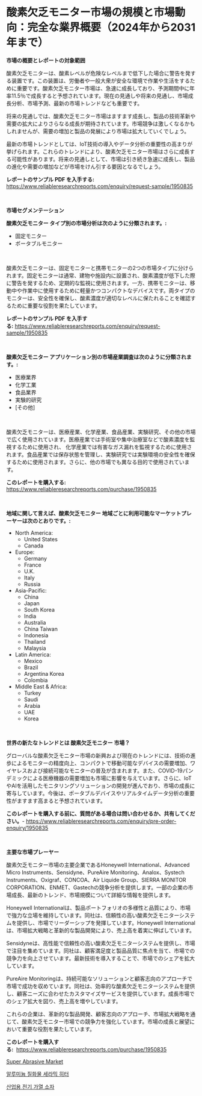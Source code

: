 <p><h1>酸素欠乏モニター市場の規模と市場動向：完全な業界概要（2024年から2031年まで）</h1></p><p><strong>市場の概要とレポートの対象範囲</strong></p>
<p><p>酸素欠乏モニターは、酸素レベルが危険なレベルまで低下した場合に警告を発する装置です。この装置は、労働者や一般大衆が安全な環境で作業や生活をするために重要です。酸素欠乏モニター市場は、急速に成長しており、予測期間中に年率11.5％で成長すると予想されています。現在の見通しや将来の見通し、市場成長分析、市場予測、最新の市場トレンドなども重要です。</p><p>将来の見通しでは、酸素欠乏モニター市場はますます成長し、製品の技術革新や需要の拡大によりさらなる成長が期待されています。市場競争は激しくなるかもしれませんが、需要の増加と製品の発展により市場は拡大していくでしょう。</p><p>最新の市場トレンドとしては、IoT技術の導入やデータ分析の重要性の高まりが挙げられます。これらのトレンドにより、酸素欠乏モニター市場はさらに成長する可能性があります。将来の見通しとして、市場は引き続き急速に成長し、製品の進化や需要の増加などが市場をけん引する要因となるでしょう。</p></p>
<p><strong>レポートのサンプル PDF を入手する:</strong> <a href="https://www.reliableresearchreports.com/enquiry/request-sample/1950835">https://www.reliableresearchreports.com/enquiry/request-sample/1950835</a></p>
<p>&nbsp;</p>
<p><strong>市場セグメンテーション</strong></p>
<p><strong>酸素欠乏モニター タイプ別の市場分析は次のように分類されます。:</strong></p>
<p><ul><li>固定モニター</li><li>ポータブルモニター</li></ul></p>
<p>&nbsp;</p>
<p><p>酸素欠乏モニターは、固定モニターと携帯モニターの2つの市場タイプに分けられます。固定モニターは通常、建物や施設内に設置され、酸素濃度が低下した際に警告を発するため、定期的な監視に使用されます。一方、携帯モニターは、移動中や作業中に使用するために軽量かつコンパクトなデバイスです。両タイプのモニターは、安全性を確保し、酸素濃度が適切なレベルに保たれることを確認するために重要な役割を果たしています。</p></p>
<p><strong>レポートのサンプル PDF を入手する:</strong>&nbsp;<a href="https://www.reliableresearchreports.com/enquiry/request-sample/1950835">https://www.reliableresearchreports.com/enquiry/request-sample/1950835</a></p>
<p>&nbsp;</p>
<p><strong> 酸素欠乏モニター アプリケーション別の市場産業調査は次のように分類されます。:</strong></p>
<p><ul><li>医療業界</li><li>化学工業</li><li>食品業界</li><li>実験的研究</li><li>[その他]</li></ul></p>
<p>&nbsp;</p>
<p><p>酸素欠乏モニターは、医療産業、化学産業、食品産業、実験研究、その他の市場で広く使用されています。医療産業では手術室や集中治療室などで酸素濃度を監視するために使用され、 化学産業では有害なガス漏れを監視するために使用されます。食品産業では保存状態を管理し、実験研究では実験環境の安全性を確保するために使用されます。さらに、他の市場でも異なる目的で使用されています。</p></p>
<p><strong>このレポートを購入する:</strong>&nbsp; <a href="https://www.reliableresearchreports.com/purchase/1950835">https://www.reliableresearchreports.com/purchase/1950835</a></p>
<p>&nbsp;</p>
<p><strong>地域に関して言えば、酸素欠乏モニター 地域ごとに利用可能なマーケットプレーヤーは次のとおりです。:</strong></p>
<p><ul>
    <li>
        North America:
        <ul>
            <li>United States</li>
            <li>Canada</li>
        </ul>
    </li>
    <li>
        Europe:
        <ul>
            <li>Germany</li>
            <li>France</li>
            <li>U.K.</li>
            <li>Italy</li>
            <li>Russia</li>
        </ul>
    </li>
    <li>
        Asia-Pacific:
        <ul>
            <li>China</li>
            <li>Japan</li>
            <li>South Korea</li>
            <li>India</li>
            <li>Australia</li>
            <li>China Taiwan</li>
            <li>Indonesia</li>
            <li>Thailand</li>
            <li>Malaysia</li>
        </ul>
    </li>
    <li>
        Latin America:
        <ul>
            <li>Mexico</li>
            <li>Brazil</li>
            <li>Argentina Korea</li>
            <li>Colombia</li>
        </ul>
    </li>
    <li>
        Middle East & Africa:
        <ul>
            <li>Turkey</li>
            <li>Saudi</li>
            <li>Arabia</li>
            <li>UAE</li>
            <li>Korea</li>
        </ul>
    </li>
    </ul></p>
<p>&nbsp;</p>
<p><strong>世界の新たなトレンドとは 酸素欠乏モニター 市場？</strong></p>
<p><p>グローバルな酸素欠乏モニター市場の新興および現在のトレンドには、技術の進歩によるモニターの精度向上、コンパクトで移動可能なデバイスの需要増加、ワイヤレスおよび接続可能なモニターの普及が含まれます。また、COVID-19パンデミックによる医療機器の需要増加も市場に影響を与えています。さらに、IoTやAIを活用したモニタリングソリューションの開発が進んでおり、市場の成長に寄与しています。今後は、ポータブルデバイスやリアルタイムデータ分析の重要性がますます高まると予想されています。</p></p>
<p><strong>このレポートを購入する前に、質問がある場合は問い合わせるか、共有してください。</strong>- <a href="https://www.reliableresearchreports.com/enquiry/pre-order-enquiry/1950835">https://www.reliableresearchreports.com/enquiry/pre-order-enquiry/1950835</a></p>
<p>&nbsp;</p>
<p><strong>主要な市場プレーヤー</strong></p>
<p><p>酸素欠乏モニター市場の主要企業であるHoneywell International、Advanced Micro Instruments、Sensidyne、PureAire Monitoring、Analox、Systech Instruments、Oxigraf、CONCOA、Air Liquide Group、SIERRA MONITOR CORPORATION、ENMET、Gastechの競争分析を提供します。一部の企業の市場成長、最新のトレンド、市場規模について詳細な情報を提供します。</p><p>Honeywell Internationalは、製品ポートフォリオの多様性と品質により、市場で強力な立場を維持しています。同社は、信頼性の高い酸素欠乏モニターシステムを提供し、市場でリーダーシップを発揮しています。Honeywell Internationalは、市場拡大戦略と革新的な製品開発により、売上高を着実に伸ばしています。</p><p>Sensidyneは、高性能で信頼性の高い酸素欠乏モニターシステムを提供し、市場で注目を集めています。同社は、顧客満足度と製品品質に焦点を当て、市場での競争力を向上させています。最新技術を導入することで、市場でのシェアを拡大しています。</p><p>PureAire Monitoringは、持続可能なソリューションと顧客志向のアプローチで市場で成功を収めています。同社は、効率的な酸素欠乏モニターシステムを提供し、顧客ニーズに合わせたカスタマイズサービスを提供しています。成長市場でのシェア拡大を図り、売上高を増やしています。</p><p>これらの企業は、革新的な製品開発、顧客志向のアプローチ、市場拡大戦略を通じて、酸素欠乏モニター市場での競争力を強化しています。市場の成長と展望において重要な役割を果たしています。</p></p>
<p><strong>このレポートを購入する:</strong>&nbsp;&nbsp;<a href="https://www.reliableresearchreports.com/purchase/1950835">https://www.reliableresearchreports.com/purchase/1950835</a></p>
<p><p><a href="https://artistic-helicopter-ca9.notion.site/Super-Abrasive-Market-Size-Share-Trends-Analysis-Report-By-Application-Regional-Outlook-Competi-7a0e35a6cd2c4b81a1b0d0dae080810d">Super Abrasive Market</a></p><p><a href="https://github.com/vseigx30c9a1j/Market-Research-Report-List-1/blob/main/37757336940.md">알루미늄 질화물 세라믹 히터</a></p><p><a href="https://github.com/plelbej847484502/Market-Research-Report-List-1/blob/main/64772646939.md">산업용 전기 가열 소자</a></p></p>